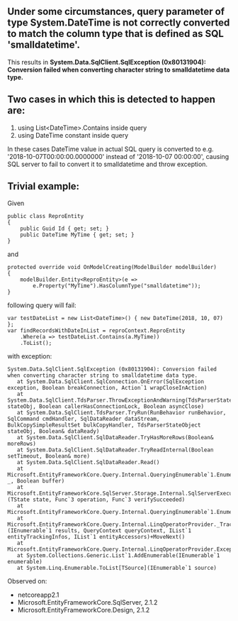 ## Under some circumstances, query parameter of type System.DateTime is not correctly converted to match the column type that is defined as SQL 'smalldatetime'.

This results in **System.Data.SqlClient.SqlException (0x80131904): Conversion failed when converting character string to smalldatetime data type.**

## Two cases in which this is detected to happen are:
1. using List\<DateTime\>.Contains inside query
2. using DateTime constant inside query

In these cases DateTime value in actual SQL query is converted to e.g. '2018-10-07T00:00:00.0000000' instead of '2018-10-07 00:00:00', causing SQL server to fail to convert it to smalldatetime and throw exception.

## Trivial example:
Given 
```
public class ReproEntity
{
    public Guid Id { get; set; }
    public DateTime MyTime { get; set; }
}
```
and
```
protected override void OnModelCreating(ModelBuilder modelBuilder)
{
    modelBuilder.Entity<ReproEntity>(e =>
        e.Property("MyTime").HasColumnType("smalldatetime"));
}
```

following query will fail:
```
var testDateList = new List<DateTime>() { new DateTime(2018, 10, 07) };
var findRecordsWithDateInList = reproContext.ReproEntity
    .Where(a => testDateList.Contains(a.MyTime))
    .ToList();
```
with exception:
```
System.Data.SqlClient.SqlException (0x80131904): Conversion failed when converting character string to smalldatetime data type.
   at System.Data.SqlClient.SqlConnection.OnError(SqlException exception, Boolean breakConnection, Action`1 wrapCloseInAction)
   at System.Data.SqlClient.TdsParser.ThrowExceptionAndWarning(TdsParserStateObject stateObj, Boolean callerHasConnectionLock, Boolean asyncClose)
   at System.Data.SqlClient.TdsParser.TryRun(RunBehavior runBehavior, SqlCommand cmdHandler, SqlDataReader dataStream, BulkCopySimpleResultSet bulkCopyHandler, TdsParserStateObject stateObj, Boolean& dataReady)
   at System.Data.SqlClient.SqlDataReader.TryHasMoreRows(Boolean& moreRows)
   at System.Data.SqlClient.SqlDataReader.TryReadInternal(Boolean setTimeout, Boolean& more)
   at System.Data.SqlClient.SqlDataReader.Read()
   at Microsoft.EntityFrameworkCore.Query.Internal.QueryingEnumerable`1.Enumerator.BufferlessMoveNext(DbContext _, Boolean buffer)
   at Microsoft.EntityFrameworkCore.SqlServer.Storage.Internal.SqlServerExecutionStrategy.Execute[TState,TResult](TState state, Func`3 operation, Func`3 verifySucceeded)
   at Microsoft.EntityFrameworkCore.Query.Internal.QueryingEnumerable`1.Enumerator.MoveNext()
   at Microsoft.EntityFrameworkCore.Query.Internal.LinqOperatorProvider._TrackEntities[TOut,TIn](IEnumerable`1 results, QueryContext queryContext, IList`1 entityTrackingInfos, IList`1 entityAccessors)+MoveNext()
   at Microsoft.EntityFrameworkCore.Query.Internal.LinqOperatorProvider.ExceptionInterceptor`1.EnumeratorExceptionInterceptor.MoveNext()
   at System.Collections.Generic.List`1.AddEnumerable(IEnumerable`1 enumerable)
   at System.Linq.Enumerable.ToList[TSource](IEnumerable`1 source)
```

Observed on:
* netcoreapp2.1
* Microsoft.EntityFrameworkCore.SqlServer, 2.1.2
* Microsoft.EntityFrameworkCore.Design, 2.1.2
